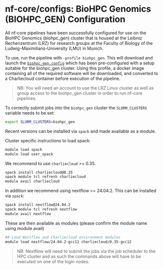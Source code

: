 # nf-core/configs: BioHPC Genomics (BIOHPC_GEN) Configuration

All nf-core pipelines have been successfully configured for use on the BioHPC Genomics (biohpc_gen) cluster that is housed at the Leibniz Rechenzentrum (LRZ) for research groups at the Faculty of Biology of the Ludwig-Maximilians-University (LMU) in Munich.

To use, run the pipeline with `-profile biohpc_gen`. This will download and launch the [`biohpc_gen.config`](../conf/biohpc_gen.config) which has been pre-configured with a setup suitable for the biohpc_gen cluster. Using this profile, a docker image containing all of the required software will be downloaded, and converted to a Charliecloud container before execution of the pipeline.

> NB: You will need an account to use the LRZ Linux cluster as well as group access to the biohpc_gen cluster in order to run nf-core pipelines.

To correctly submit jobs into the `biohpc_gen` cluster the `SLURM_CLUSTERS` variable needs to be set:

```bash
export SLURM_CLUSTERS=biohpc_gen
```

Recent versions can be installed via `spack` and made available as a module.

Cluster specific instructions to load spack:

```bash
module load spack
module load user_spack
```

We recommend to use `charliecloud` >= 0.35. 

```bash
spack install charliecloud@0.35
spack module tcl refresh charliecloud
module avail charliecloud
```

In addition we recommend using nextflow >= 24.04.2. This can be installed via `spack`:

```bash
spack install nextflow@24.04.2
spack module tcl refresh nextflow
module avail nextflow
```

These are then available as modules (please confirm the module name using module avail)

```bash
## Load Nextflow and Charliecloud environment modules
module load nextflow/24.04.2-gcc12 charliecloud/0.35-gcc12
```

> NB: Nextflow will need to submit the jobs via the job scheduler to the HPC cluster and as such the commands above will have to be executed on one of the login nodes.
